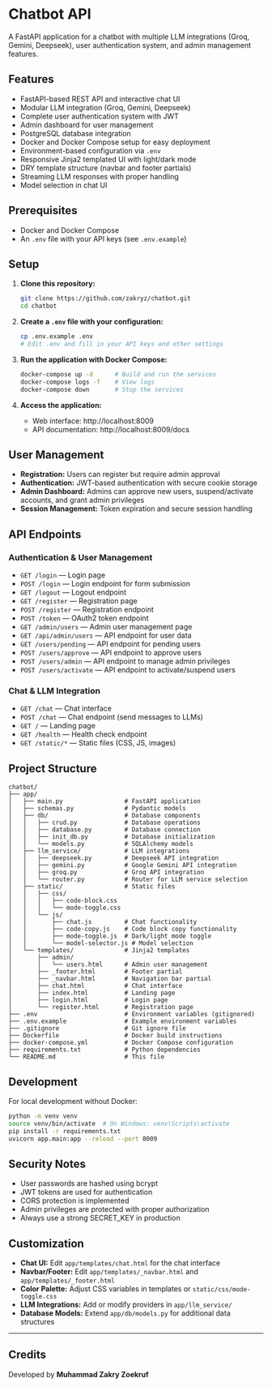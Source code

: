# Chatbot API

A FastAPI application for a chatbot with multiple LLM integrations (Groq, Gemini, Deepseek), user authentication system, and admin management features.

## Features

- FastAPI-based REST API and interactive chat UI
- Modular LLM integration (Groq, Gemini, Deepseek)
- Complete user authentication system with JWT
- Admin dashboard for user management
- PostgreSQL database integration
- Docker and Docker Compose setup for easy deployment
- Environment-based configuration via `.env`
- Responsive Jinja2 templated UI with light/dark mode
- DRY template structure (navbar and footer partials)
- Streaming LLM responses with proper handling
- Model selection in chat UI

## Prerequisites

- Docker and Docker Compose
- An `.env` file with your API keys (see `.env.example`)

## Setup

1. **Clone this repository:**
   ```bash
   git clone https://github.com/zakryz/chatbot.git
   cd chatbot
   ```

2. **Create a `.env` file with your configuration:**
   ```bash
   cp .env.example .env
   # Edit .env and fill in your API keys and other settings
   ```

3. **Run the application with Docker Compose:**
   ```bash
   docker-compose up -d      # Build and run the services
   docker-compose logs -f    # View logs
   docker-compose down       # Stop the services
   ```

4. **Access the application:**
   - Web interface: http://localhost:8009
   - API documentation: http://localhost:8009/docs

## User Management

- **Registration:** Users can register but require admin approval
- **Authentication:** JWT-based authentication with secure cookie storage
- **Admin Dashboard:** Admins can approve new users, suspend/activate accounts, and grant admin privileges
- **Session Management:** Token expiration and secure session handling

## API Endpoints

### Authentication & User Management
- `GET /login` — Login page
- `POST /login` — Login endpoint for form submission
- `GET /logout` — Logout endpoint
- `GET /register` — Registration page
- `POST /register` — Registration endpoint
- `POST /token` — OAuth2 token endpoint
- `GET /admin/users` — Admin user management page
- `GET /api/admin/users` — API endpoint for user data
- `GET /users/pending` — API endpoint for pending users
- `POST /users/approve` — API endpoint to approve users
- `POST /users/admin` — API endpoint to manage admin privileges
- `POST /users/activate` — API endpoint to activate/suspend users

### Chat & LLM Integration
- `GET /chat` — Chat interface
- `POST /chat` — Chat endpoint (send messages to LLMs)
- `GET /` — Landing page
- `GET /health` — Health check endpoint
- `GET /static/*` — Static files (CSS, JS, images)

## Project Structure

```
chatbot/
├── app/
│   ├── main.py                 # FastAPI application
│   ├── schemas.py              # Pydantic models
│   ├── db/                     # Database components
│   │   ├── crud.py             # Database operations
│   │   ├── database.py         # Database connection
│   │   ├── init_db.py          # Database initialization
│   │   └── models.py           # SQLAlchemy models
│   ├── llm_service/            # LLM integrations
│   │   ├── deepseek.py         # Deepseek API integration
│   │   ├── gemini.py           # Google Gemini API integration
│   │   ├── groq.py             # Groq API integration
│   │   └── router.py           # Router for LLM service selection
│   ├── static/                 # Static files
│   │   ├── css/
│   │   │   ├── code-block.css
│   │   │   └── mode-toggle.css
│   │   └── js/
│   │       ├── chat.js         # Chat functionality
│   │       ├── code-copy.js    # Code block copy functionality
│   │       ├── mode-toggle.js  # Dark/light mode toggle
│   │       └── model-selector.js # Model selection
│   └── templates/              # Jinja2 templates
│       ├── admin/
│       │   └── users.html      # Admin user management
│       ├── _footer.html        # Footer partial
│       ├── _navbar.html        # Navigation bar partial
│       ├── chat.html           # Chat interface
│       ├── index.html          # Landing page
│       ├── login.html          # Login page
│       └── register.html       # Registration page
├── .env                        # Environment variables (gitignored)
├── .env.example                # Example environment variables
├── .gitignore                  # Git ignore file
├── Dockerfile                  # Docker build instructions
├── docker-compose.yml          # Docker Compose configuration
├── requirements.txt            # Python dependencies
└── README.md                   # This file
```

## Development

For local development without Docker:

```bash
python -m venv venv
source venv/bin/activate  # On Windows: venv\Scripts\activate
pip install -r requirements.txt
uvicorn app.main:app --reload --port 8009
```

## Security Notes

- User passwords are hashed using bcrypt
- JWT tokens are used for authentication
- CORS protection is implemented
- Admin privileges are protected with proper authorization
- Always use a strong SECRET_KEY in production

## Customization

- **Chat UI:** Edit `app/templates/chat.html` for the chat interface
- **Navbar/Footer:** Edit `app/templates/_navbar.html` and `app/templates/_footer.html`
- **Color Palette:** Adjust CSS variables in templates or `static/css/mode-toggle.css`
- **LLM Integrations:** Add or modify providers in `app/llm_service/`
- **Database Models:** Extend `app/db/models.py` for additional data structures

---

## Credits

Developed by **Muhammad Zakry Zoekruf**
